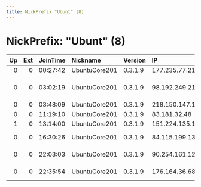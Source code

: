 ```yaml
---
title: NickPrefix "Ubunt" (8)
---
```


# NickPrefix: "Ubunt" (8)

|   Up |   Ext | JoinTime   | Nickname      | Version   | IP              | AS                                | CC   |   ORp |   Dirp | OS    | Contact   |   eFamMembers |
|-----:|------:|:-----------|:--------------|:----------|:----------------|:----------------------------------|:-----|------:|-------:|:------|:----------|--------------:|
|    0 |     0 | 00:27:42   | UbuntuCore201 | 0.3.1.9   | 177.235.77.212  | CLARO S.A.                        | br   | 41453 |      0 | Linux | None      |             1 |
|    0 |     0 | 03:02:19   | UbuntuCore201 | 0.3.1.9   | 98.192.249.21   | Comcast Cable Communications, LLC | us   | 39809 |      0 | Linux | None      |             1 |
|    0 |     0 | 03:48:09   | UbuntuCore201 | 0.3.1.9   | 218.150.147.178 | Korea Telecom                     | kr   | 39590 |      0 | Linux | None      |             1 |
|    0 |     0 | 11:19:10   | UbuntuCore201 | 0.3.1.9   | 83.181.32.48    | TELE2                             | at   | 45757 |      0 | Linux | None      |             1 |
|    1 |     0 | 13:14:00   | UbuntuCore201 | 0.3.1.9   | 151.224.135.124 | Sky UK Limited                    | gb   | 34109 |      0 | Linux | None      |             1 |
|    0 |     0 | 16:30:26   | UbuntuCore201 | 0.3.1.9   | 84.115.199.139  | Liberty Global Operations B.V.    | at   | 46561 |      0 | Linux | None      |             1 |
|    0 |     0 | 22:03:03   | UbuntuCore201 | 0.3.1.9   | 90.254.161.121  | Vodafone Limited                  | gb   | 37967 |      0 | Linux | None      |             1 |
|    0 |     0 | 22:35:54   | UbuntuCore201 | 0.3.1.9   | 176.164.36.68   | Bouygues Telecom SA               | fr   | 34419 |      0 | Linux | None      |             1 |
